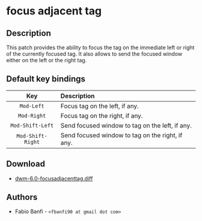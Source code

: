 focus adjacent tag
==================

Description
-----------

This patch provides the ability to focus the tag on the immediate left or right
of the currently focused tag. It also allows to send the focused window either
on the left or the right tag.

Default key bindings
--------------------

  Key                |  Description
:-------------------:|:--------------------------------------------------
  `Mod-Left`         |  Focus tag on the left, if any.
  `Mod-Right`        |  Focus tag on the right, if any.
  `Mod-Shift-Left`   |  Send focused window to tag on the left, if any.
  `Mod-Shift-Right`  |  Send focused window to tag on the right, if any.

Download
--------

 * [dwm-6.0-focusadjacenttag.diff](dwm-6.0-focusadjacenttag.diff)

Authors
-------
 * Fabio Banfi - `<fbanfi90 at gmail dot com>`

